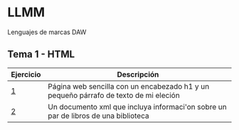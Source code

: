 # LLMM

Lenguajes de marcas DAW

## Tema 1 - HTML

Ejercicio  | Descripción
-----------|--------------
 [1](/Tema1/Index.html)         | Página web sencilla con un encabezado h1 y un pequeño párrafo de texto de mi eleción
 [2](/Tema1/prueba.xml)         | Un documento xml que incluya informaci'on sobre un par de libros de una biblioteca
